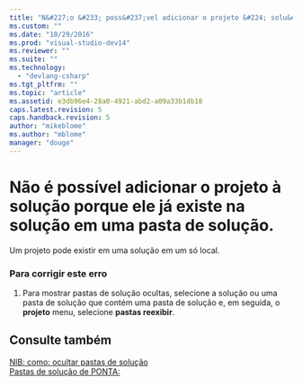 ```yaml
---
title: "N&#227;o &#233; poss&#237;vel adicionar o projeto &#224; solu&#231;&#227;o porque ele j&#225; existe na solu&#231;&#227;o em uma pasta de solu&#231;&#227;o. | Microsoft Docs"
ms.custom: ""
ms.date: "10/29/2016"
ms.prod: "visual-studio-dev14"
ms.reviewer: ""
ms.suite: ""
ms.technology: 
  - "devlang-csharp"
ms.tgt_pltfrm: ""
ms.topic: "article"
ms.assetid: e3db96e4-28a0-4921-abd2-a09a33b1db18
caps.latest.revision: 5
caps.handback.revision: 5
author: "mikeblome"
ms.author: "mblome"
manager: "douge"
---
```

# N&#227;o &#233; poss&#237;vel adicionar o projeto &#224; solu&#231;&#227;o porque ele j&#225; existe na solu&#231;&#227;o em uma pasta de solu&#231;&#227;o.
Um projeto pode existir em uma solução em um só local.  
  
### Para corrigir este erro  
  
1.  Para mostrar pastas de solução ocultas, selecione a solução ou uma pasta de solução que contém uma pasta de solução e, em seguida, o **projeto** menu, selecione **pastas reexibir**.  
  
## Consulte também  
 [NIB: como: ocultar pastas de solução](http://msdn.microsoft.com/pt-br/3ad45600-5377-42a7-951b-acc90d89fb7e)   
 [Pastas de solução de PONTA:](http://msdn.microsoft.com/pt-br/e01b97c2-e94f-4f12-ac71-284d39886a7e)